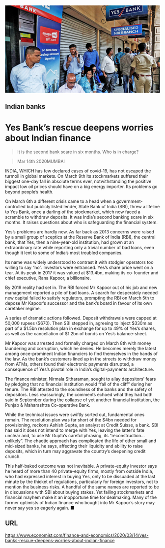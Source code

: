 ![](./images/20200314_FNP003_0.jpg)

## Indian banks

# Yes Bank’s rescue deepens worries about Indian finance

> It is the second bank scare in six months. Who is in charge?

> Mar 14th 2020MUMBAI

INDIA, WHICH has few declared cases of covid-19, has not escaped the turmoil in global markets. On March 9th its stockmarkets suffered their biggest one-day fall in absolute terms ever, notwithstanding the positive impact low oil prices should have on a big energy importer. Its problems go beyond people’s health.

On March 6th a different crisis came to a head when a government-controlled but publicly listed lender, State Bank of India (SBI), threw a lifeline to Yes Bank, once a darling of the stockmarket, which now faced a scramble to withdraw deposits. It was India’s second banking scare in six months. It raises questions about who is safeguarding the financial system.

Yes’s problems are hardly new. As far back as 2013 concerns were raised by a small group of sceptics at the Reserve Bank of India (RBI), the central bank, that Yes, then a nine-year-old institution, had grown at an extraordinary rate while reporting only a trivial number of bad loans, even though it lent to some of India’s most troubled companies.

Its name was widely understood to contrast it with stodgier operators too willing to say “no”. Investors were entranced. Yes’s share price went on a tear. At its peak in 2017 it was valued at $13.4bn, making its co-founder and chief executive, Rana Kapoor, a billionaire.

By 2019 reality had set in. The RBI forced Mr Kapoor out of his job and new management reported a pile of bad loans. A search for desperately needed new capital failed to satisfy regulators, prompting the RBI on March 5th to depose Mr Kapoor’s successor and the bank’s board in favour of its own caretaker regime.

A series of dramatic actions followed. Deposit withdrawals were capped at 50,000 rupees ($670). Then SBI stepped in, agreeing to inject $330m as part of a $1.5bn resolution plan in exchange for up to 49% of Yes’s shares, as well as the cancellation of $1.2bn of bonds on Yes’s balance-sheet.

Mr Kapoor was arrested and formally charged on March 8th with money laundering and corruption, which he denies. He becomes merely the latest among once-prominent Indian financiers to find themselves in the hands of the law. As the bank’s customers lined up in the streets to withdraw money from ATMs, others found their electronic payments disrupted, a consequence of Yes’s pivotal role in India’s digital-payments architecture.

The finance minister, Nirmala Sitharaman, sought to allay depositors’ fears by pledging that no financial institution would “fall of the cliff” during her tenure. The RBI attested to the soundness of the banks and the safety of depositors. Less reassuringly, the comments echoed what they had both said in September during the collapse of yet another financial institution, the Punjab & Maharashtra Co-operative Bank.

While the technical issues were swiftly sorted out, fundamental ones remain. The resolution plan was far short of the $4bn needed for provisioning, reckons Ashish Gupta, an analyst at Credit Suisse, a bank. SBI has said it does not intend to merge with Yes, leaving the latter’s fate unclear and, to use Mr Gupta’s careful phrasing, its “reconstruction…unlikely”. The chaotic approach has complicated the life of other small and mid-sized banks, he says, affecting their liquidity and ability to raise deposits, which in turn may aggravate the country’s deepening credit crunch.

This half-baked outcome was not inevitable. A private-equity investor says he heard of more than 40 private-equity firms, mostly from outside India, who had expressed interest in buying Yes, only to be dissuaded at the last minute by the thicket of regulations, particularly for foreign investors, not to mention the business risks. A handful of the same names are reported to be in discussions with SBI about buying stakes. Yet falling stockmarkets and financial mayhem make it an inopportune time for dealmaking. Many of the former optimists of Indian finance who bought into Mr Kapoor’s story may never say yes so eagerly again. ■

## URL

https://www.economist.com/finance-and-economics/2020/03/14/yes-banks-rescue-deepens-worries-about-indian-finance
